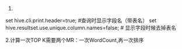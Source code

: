 1.
set hive.cli.print.header=true; #查询时显示字段名（带表名）
set hive.resultset.use.unique.column.names=false; # 显示字段时候去掉表名

2.计算一次TOP K需要两个MR：一次WordCount,再一次排序
